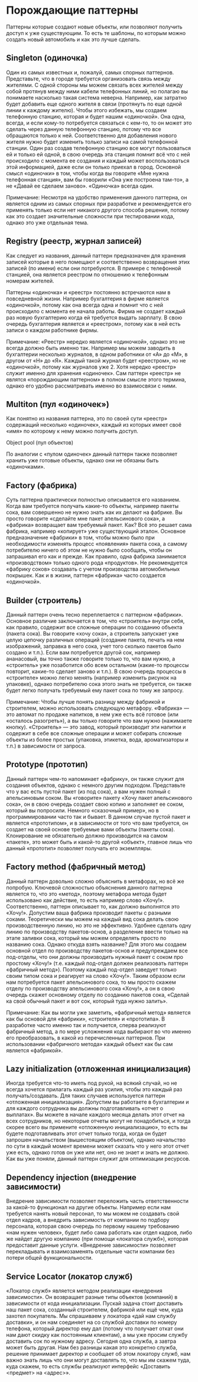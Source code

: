 # Порождающие паттерны

Паттерны которые создают новые объекты, или позволяют получить доступ к уже существующим. То есть те шаблоны, по которым можно создать новый автомобиль и как это лучше сделать.

## Singleton (одиночка)

Один из самых известных и, пожалуй, самых спорных паттернов.
Представьте, что в городе требуется организовать связь между жителями. С одной стороны мы можем связать всех жителей между собой протянув между ними кабели телефонных линий, но полагаю вы понимаете насколько такая система неверна. Например, как затратно будет добавить еще одного жителя в связи (протянуть по еще одной линии к каждому жителю). Чтобы этого избежать, мы создаем телефонную станцию, которая и будет нашим «одиночкой». Она одна, всегда, и если кому-то потребуется связаться с кем-то, то он может это сделать через данную телефонную станцию, потому что все обращаются только к ней. Соответственно для добавления нового жителя нужно будет изменить только записи на самой телефонной станции. Один раз создав телефонную станцию все могут пользоваться ей и только ей одной, в свою очередь эта станция помнит всё что с ней происходило с момента ее создания и каждый может воспользоваться этой информацией, даже если он только приехал в город.
Основной смысл «одиночки» в том, чтобы когда вы говорите «Мне нужна телефонная станция», вам бы говорили «Она уже построена там-то», а не «Давай ее сделаем заново». «Одиночка» всегда один.

Примечание:
Несмотря на удобство применения данного паттерна, он является одним из самых спорных при разработке и рекомендуется его применять только если нет никакого другого способа решения, потому как это создает значительные сложности при тестировании кода, однако это уже отдельная тема.

## Registry (реестр, журнал записей)

Как следует из названия, данный паттерн предназначен для хранения записей которые в него помещают и соответственно возвращения этих записей (по имени) если они потребуются. В примере с телефонной станцией, она является реестром по отношению к телефонным номерам жителей.

Паттерны «одиночка» и «реестр» постоянно встречаются нам в повседневной жизни. Например бухгалтерия в фирме является «одиночкой», потому как она всегда одна и помнит что с ней происходило с момента ее начала работы. Фирма не создает каждый раз новую бухгалтерию когда ей требуется выдать зарплату. В свою очередь бухгалтерия является и «реестром», потому как в ней есть записи о каждом работнике фирмы.

Примечание:
«Реестр» нередко является «одиночкой», однако это не всегда должно быть именно так. Например мы можем заводить в бухгалтерии несколько журналов, в одном работники от «А» до «М», в другом от «Н» до «Я». Каждый такой журнал будет «реестром», но не «одиночкой», потому как журналов уже 2. Хотя нередко «реестр» служит именно для хранения «одиночек».
Сам паттерн «реестр» не являтся «порождающим паттерном» в полном смысле этого термина, однако его удобно рассматривать именно во взаимосвязи с ними.

## Multiton (пул «одиночек»)

Как понятно из названия паттерна, это по своей сути «реестр» содержащий несколько «одиночек», каждый из которых имеет своё «имя» по которому к нему можно получить доступ.

Object pool (пул объектов)

По аналогии с «пулом одиночек» данный паттерн также позволяет хранить уже готовые объекты, однако они не обязаны быть «одиночками».

## Factory (фабрика)

Суть паттерна практически полностью описывается его названием. Когда вам требуется получать какие-то объекты, например пакеты сока, вам совершенно не нужно знать как их делают на фабрике. Вы просто говорите «сделайте мне пакет апельсинового сока», а «фабрика» возвращает вам требуемый пакет. Как? Всё это решает сама фабрика, например «копирует» уже существующий эталон. Основное предназначение «фабрики» в том, чтобы можно было при необходимости изменять процесс «появления» пакета сока, а самому потребителю ничего об этом не нужно было сообщать, чтобы он запрашивал его как и прежде.
Как правило, одна фабрика занимается «производством» только одного рода «продуктов». Не рекомендуется «фабрику соков» создавать с учетом производства автомобильных покрышек. Как и в жизни, паттерн «фабрика» часто создается «одиночкой».

## Builder (строитель)

Данный паттерн очень тесно переплетается с паттерном «фабрики». Основное различие заключается в том, что «строитель» внутри себя, как правило, содержит все сложные операции по созданию объекта (пакета сока). Вы говорите «хочу сока», а строитель запускает уже целую цепочку различных операций (создание пакета, печать на нем изображений, заправка в него сока, учет того сколько пакетов было создано и т.п.). Если вам потребуется другой сок, например ананасовый, вы точно также говорите только то, что вам нужно, а «строитель» уже позаботится обо всем остальном (какие-то процессы повторит, какие-то сделает заново и т.п.). В свою очередь процессы в «строителе» можно легко менять (например изменить рисунок на упаковке), однако потребителю сока этого знать не требуется, он также будет легко получать требуемый ему пакет сока по тому же запросу.

Примечание:
Чтобы лучше понять разницу между фабрикой и строителем, можно использовать следующую метафору.
«Фабрика» — это автомат по продаже напитков, в нем уже есть всё готовое (или «осталось разогреть»), а вы только говорите что вам нужно (нажимаете кнопку). «Строитель» — это завод, который производит эти напитки и содержит в себе все сложные операции и может собирать сложные объекты из более простых (упаковка, этикетка, вода, ароматизаторы и т.п.) в зависимости от запроса.

## Prototype (прототип)

Данный паттерн чем-то напоминает «фабрику», он также служит для создания объектов, однако с немного другим подходом. Представьте что у вас есть пустой пакет (из под сока), а вам нужен полный с апельсиновым соком. Вы «говорите» пакету «Хочу пакет апельсинового сока», он в свою очередь создает свою копию и заполняет ее соком, который вы попросили. Немного «сказочный пример», но в программировании часто так и бывает. В данном случае пустой пакет и является «прототипом», и в зависимости от того что вам требуется, он создает на своей основе требуемые вами объекты (пакеты сока).
Клонирование не обязательно должно производится на самом «пакете», это может быть и какой-то другой «объект», главное лишь что данный «прототип» позволяет получать его экземпляры.

## Factory method (фабричный метод)

Данный паттерн довольно сложно объяснить в метафорах, но всё же попробую.
Ключевой сложностью объяснения данного паттерна является то, что это «метод», поэтому метафора метода будет использовано как действие, то есть например слово «Хочу!». Соответственно, паттерн описывает то, как должно выполнятся это «Хочу!».
Допустим ваша фабрика производит пакеты с разными соками. Теоретически мы можем на каждый вид сока делать свою производственную линию, но это не эффективно. Удобнее сделать одну линию по производству пакетов-основ, а разделение ввести только на этапе заливки сока, который мы можем определять просто по названию сока. Однако откуда взять название?
Для этого мы создаем основной отдел по производству пакетов-основ и предупреждаем все под-отделы, что они должны производить нужный пакет с соком про простому «Хочу!» (т.е. каждый под-отдел должен реализовать паттерн «фабричный метод»). Поэтому каждый под-отдел заведует только своим типом сока и реагирует на слово «Хочу!».
Таким образом если нам потребуется пакет апельсинового сока, то мы просто скажем отделу по производству апельсинового сока «Хочу!», а он в свою очередь скажет основному отделу по созданию пакетов сока, «Сделай ка свой обычный пакет и вот сок, который туда нужно залить».

Примечание:
Как вы могли уже заметить, «фабричный метод» является как бы основой для «фабрики», «строителя» и «прототипа». В разработке часто именно так и получается, сперва реализуют фабричный метод, а по мере усложнения кода выбирают во что именно его преобразовать, в какой из перечисленных паттернов. При использовании «фабричного метода» каждый объект как бы сам является «фабрикой».

## Lazy initialization (отложенная инициализация)

Иногда требуется что-то иметь под рукой, на всякий случай, но не всегда хочется прилагать каждый раз усилия, чтобы это каждый раз получать/создавать. Для таких случаев используется паттерн «отложенная инициализация». Допустим вы работаете в бухгалтерии и для каждого сотрудника вы должны подготавливать «отчет о выплатах». Вы можете в начале каждого месяца делать этот отчет на всех сотрудников, но некоторые отчеты могут не понадобиться, и тогда скорее всего вы примените «отложенную инициализацию», то есть вы будете подготавливать этот отчет только тогда, когда он будет запрошен начальством (вышестоящим объектом), однако начальство по сути в каждый момент времени может сказать что у него этот отчет уже есть, однако готов он уже или нет, оно не знает и знать не должно. Как вы уже поняли, данный паттерн служит для оптимизации ресурсов.

## Dependency injection (внедрение зависимости)

Внедрение зависимости позволяет переложить часть ответственности за какой-то функционал на другие объекты. Например если нам требуется нанять новый персонал, то мы можем не создавать свой отдел кадров, а внедрить зависимость от компании по подбору персонала, которая свою очередь по первому нашему требованию «нам нужен человек», будет либо сама работать как отдел кадров, либо же найдет другую компанию (при помощи «локатора служб»), которая предоставит данные услуги.
«Внедрение зависимости» позволяет перекладывать и взаимозаменять отдельные части компании без потери общей функциональности.

## Service Locator (локатор служб)

«Локатор служб» является методом реализации «внедрения зависимости». Он возвращает разные типы объектов (компаний) в зависимости от кода инициализации. Пускай задача стоит доставить наш пакет сока, созданный строителем, фабрикой или ещё чем, куда захотел покупатель. Мы спрашиваем у локатора «дай нам службу доставки», и он нам соединяет на со службой доставки по номеру телефона, который директор ему дал (потому что получает откат они нам дают скидку как постоянным клиентам), а мы уже просим службу доставить сок по нужному адресу. Сегодня одна служба, а завтра может быть другая. Нам без разницы какая это конкретно служба, решение принимает директор и сообщает об этом локатору служб, нам важно знать лишь что они могут доставлять то, что мы им скажем туда, куда скажем, то есть службы реализуют интерфейс «Доставить <предмет> на <адрес>».
